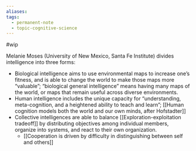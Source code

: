 ```yaml
---
aliases: 
tags:
  - permanent-note
  - topic-cognitive-science
---
```

#wip

Melanie Moses (University of New Mexico, Santa Fe Institute) divides intelligence into three forms:
- Biological intelligence aims to use environmental maps to increase one’s fitness, and is able to change the world to make those maps more “valuable”; “biological general intelligence” means having many maps of the world, or maps that remain useful across diverse environments.
- Human intelligence includes the unique capacity for “understanding, meta-cognition, and a heightened ability to teach and learn”; [[Human cognition models both the world and our own minds, after Hofstadter]]
- Collective intelligences are able to balance [[Exploration-exploitation tradeoff]] by distributing objectives among individual members, organize into systems, and react to their own organization.
	- [[Cooperation is driven by difficulty in distinguishing between self and others]]